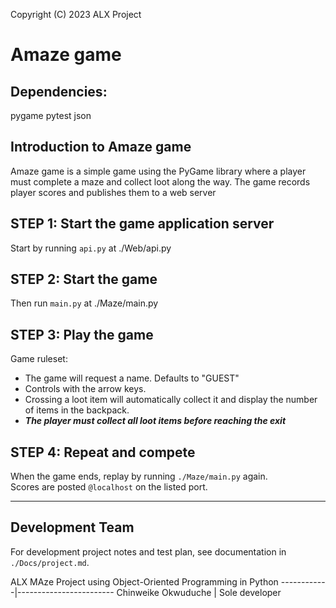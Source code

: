 Copyright (C) 2023 ALX Project

# Amaze game

## Dependencies:
pygame
pytest
json

## Introduction to Amaze game
Amaze game is a simple game using the PyGame library where a player must complete a maze and collect loot along the way. The game records player scores and publishes them to a web server

## **STEP 1**: Start the game application server
Start by running `api.py` at ./Web/api.py

## **STEP 2**: Start the game
Then run `main.py` at ./Maze/main.py

## **STEP 3**: Play the game
Game ruleset:
* The game will request a name. Defaults to "GUEST"  
* Controls with the arrow keys.  
* Crossing a loot item will automatically collect it and display the number of items in the backpack.  
* ***The player must collect all loot items before reaching the exit***

## **STEP 4**: Repeat and compete
When the game ends, replay by running `./Maze/main.py` again.  
Scores are posted `@localhost` on the listed port.

---

## Development Team
For development project notes and test plan, see documentation in `./Docs/project.md`.  

ALX MAze Project using  Object-Oriented Programming in Python
------------|------------------------
Chinweike Okwuduche | Sole developer
